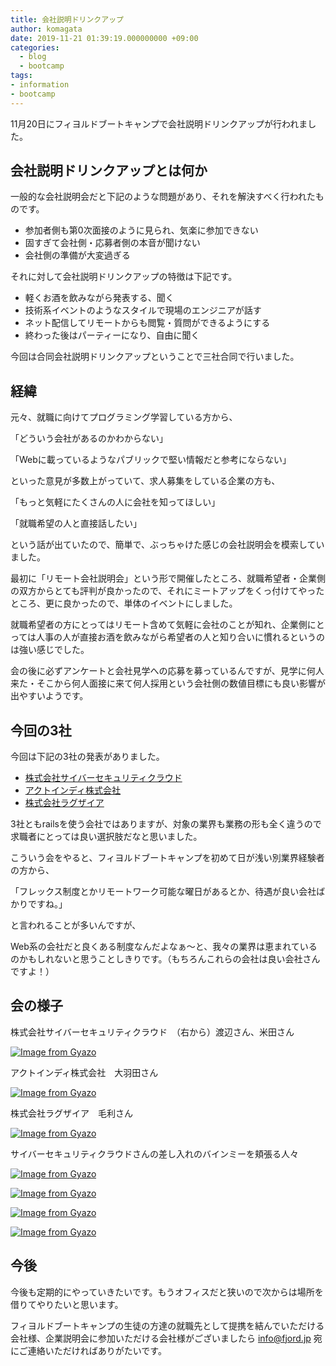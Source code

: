 ```yaml
---
title: 会社説明ドリンクアップ
author: komagata
date: 2019-11-21 01:39:19.000000000 +09:00
categories:
  - blog
  - bootcamp
tags:
- information
- bootcamp
---
```

11月20日にフィヨルドブートキャンプで会社説明ドリンクアップが行われました。

## 会社説明ドリンクアップとは何か

一般的な会社説明会だと下記のような問題があり、それを解決すべく行われたものです。

- 参加者側も第0次面接のように見られ、気楽に参加できない
- 固すぎて会社側・応募者側の本音が聞けない
- 会社側の準備が大変過ぎる

それに対して会社説明ドリンクアップの特徴は下記です。

- 軽くお酒を飲みながら発表する、聞く
- 技術系イベントのようなスタイルで現場のエンジニアが話す
- ネット配信してリモートからも閲覧・質問ができるようにする
- 終わった後はパーティーになり、自由に聞く

今回は合同会社説明ドリンクアップということで三社合同で行いました。

## 経緯

元々、就職に向けてプログラミング学習している方から、

「どういう会社があるのかわからない」

「Webに載っているようなパブリックで堅い情報だと参考にならない」

といった意見が多数上がっていて、求人募集をしている企業の方も、

「もっと気軽にたくさんの人に会社を知ってほしい」

「就職希望の人と直接話したい」

という話が出ていたので、簡単で、ぶっちゃけた感じの会社説明会を模索していました。

最初に「リモート会社説明会」という形で開催したところ、就職希望者・企業側の双方からとても評判が良かったので、それにミートアップをくっ付けてやったところ、更に良かったので、単体のイベントにしました。

就職希望者の方にとってはリモート含めて気軽に会社のことが知れ、企業側にとっては人事の人が直接お酒を飲みながら希望者の人と知り合いに慣れるというのは強い感じでした。

会の後に必ずアンケートと会社見学への応募を募っているんですが、見学に何人来た・そこから何人面接に来て何人採用という会社側の数値目標にも良い影響が出やすいようです。

## 今回の3社

今回は下記の3社の発表がありました。

- [株式会社サイバーセキュリティクラウド](https://www.cscloud.co.jp/)
- [アクトインディ株式会社](https://actindi.net/)
- [株式会社ラグザイア](https://www.luxiar.com/)

3社ともrailsを使う会社ではありますが、対象の業界も業務の形も全く違うので求職者にとっては良い選択肢だなと思いました。

こういう会をやると、フィヨルドブートキャンプを初めて日が浅い別業界経験者の方から、

「フレックス制度とかリモートワーク可能な曜日があるとか、待遇が良い会社ばかりですね。」

と言われることが多いんですが、

Web系の会社だと良くある制度なんだよなぁ〜と、我々の業界は恵まれているのかもしれないと思うことしきりです。（もちろんこれらの会社は良い会社さんですよ！）

## 会の様子

株式会社サイバーセキュリティクラウド　（右から）渡辺さん、米田さん

[![Image from Gyazo](https://i.gyazo.com/82b7a284524cb67a4b0b66a17043d1fc.jpg)](https://gyazo.com/82b7a284524cb67a4b0b66a17043d1fc)

アクトインディ株式会社　大羽田さん

[![Image from Gyazo](https://i.gyazo.com/3393aae34b6b903ecbb1b0df52d35f39.jpg)](https://gyazo.com/3393aae34b6b903ecbb1b0df52d35f39)

株式会社ラグザイア　毛利さん

[![Image from Gyazo](https://i.gyazo.com/bd6cf0eed86f9b10a74009159f9f8280.jpg)](https://gyazo.com/bd6cf0eed86f9b10a74009159f9f8280)

サイバーセキュリティクラウドさんの差し入れのバインミーを頬張る人々

[![Image from Gyazo](https://i.gyazo.com/644c789f94b9e4230dcf341cebcbc1c6.jpg)](https://gyazo.com/644c789f94b9e4230dcf341cebcbc1c6)

[![Image from Gyazo](https://i.gyazo.com/4e42e8db953c2b00787c993ee9511335.jpg)](https://gyazo.com/4e42e8db953c2b00787c993ee9511335)


[![Image from Gyazo](https://i.gyazo.com/b1e3df0b9cbc3a5c353087d79ffee073.jpg)](https://gyazo.com/b1e3df0b9cbc3a5c353087d79ffee073)

[![Image from Gyazo](https://i.gyazo.com/902beee87540672006dc24fd07be1b8d.jpg)](https://gyazo.com/902beee87540672006dc24fd07be1b8d)

## 今後

今後も定期的にやっていきたいです。もうオフィスだと狭いので次からは場所を借りてやりたいと思います。

フィヨルドブートキャンプの生徒の方達の就職先として提携を結んでいただける会社様、企業説明会に参加いただける会社様がございましたら info@fjord.jp 宛にご連絡いただければありがたいです。